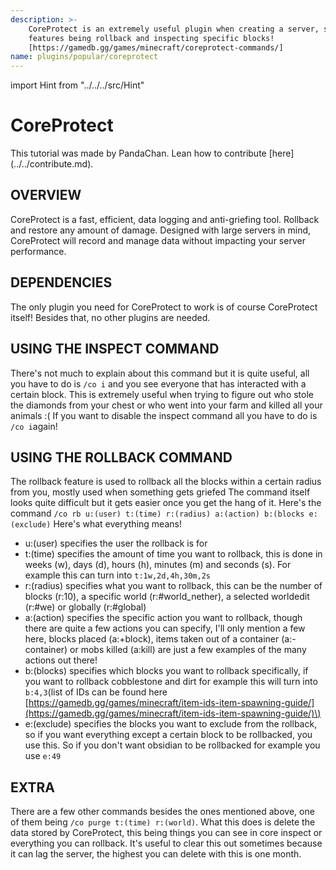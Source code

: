 ```yaml
---
description: >-
    CoreProtect is an extremely useful plugin when creating a server, some of its
    features being rollback and inspecting specific blocks!
    [https://gamedb.gg/games/minecraft/coreprotect-commands/]
name: plugins/popular/coreprotect
---
```


import Hint from "../../../src/Hint"

# CoreProtect

<Hint style="info">
This tutorial was made by PandaChan. Lean how to contribute [here](../../contribute.md).
</Hint>

## OVERVIEW

CoreProtect is a fast, efficient, data logging and anti-griefing tool. Rollback and restore any amount of damage. Designed with large servers in mind, CoreProtect will record and manage data without impacting your server performance.

## DEPENDENCIES

The only plugin you need for CoreProtect to work is of course CoreProtect itself! Besides that, no other plugins are needed.

## USING THE INSPECT COMMAND

There's not much to explain about this command but it is quite useful, all you have to do is `/co i` and you see everyone that has interacted with a certain block. This is extremely useful when trying to figure out who stole the diamonds from your chest or who went into your farm and killed all your animals :\( If you want to disable the inspect command all you have to do is `/co i`again!

## USING THE ROLLBACK COMMAND

The rollback feature is used to rollback all the blocks within a certain radius from you, mostly used when something gets griefed The command itself looks quite difficult but it gets easier once you get the hang of it. Here's the command `/co rb u:(user) t:(time) r:(radius) a:(action) b:(blocks e:(exclude)` Here's what everything means!

-   u:\(user\) specifies the user the rollback is for
-   t:\(time\) specifies the amount of time you want to rollback, this is done in weeks \(w\), days \(d\), hours \(h\), minutes \(m\) and seconds \(s\). For example this can turn into `t:1w,2d,4h,30m,2s`
-   r:\(radius\) specifies what you want to rollback, this can be the number of blocks \(r:10\), a specific world \(r:\#world_nether\), a selected worldedit \(r:\#we\) or globally \(r:\#global\)
-   a:\(action\) specifies the specific action you want to rollback, though there are quite a few actions you can specify, I'll only mention a few here, blocks placed \(a:+block\), items taken out of a container \(a:-container\) or mobs killed \(a:kill\) are just a few examples of the many actions out there!
-   b:\(blocks\) specifies which blocks you want to rollback specifically, if you want to rollback cobblestone and dirt for example this will turn into `b:4,3`\(list of IDs can be found here [https://gamedb.gg/games/minecraft/item-ids-item-spawning-guide/](https://gamedb.gg/games/minecraft/item-ids-item-spawning-guide/)\)
-   e:\(exclude\) specifies the blocks you want to exclude from the rollback, so if you want everything except a certain block to be rollbacked, you use this. So if you don't want obsidian to be rollbacked for example you use `e:49`

## EXTRA

There are a few other commands besides the ones mentioned above, one of them being `/co purge t:(time) r:(world)`. What this does is delete the data stored by CoreProtect, this being things you can see in core inspect or everything you can rollback. It's useful to clear this out sometimes because it can lag the server, the highest you can delete with this is one month.
